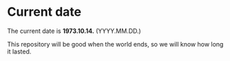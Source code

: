 # Current date

The current date is **1973.10.14.** (YYYY.MM.DD.)

This repository will be good when the world ends, so we will know how long it lasted.